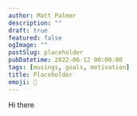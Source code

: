 ```yaml
---
author: Matt Palmer
description: ""
draft: true
featured: false
ogImage: ""
postSlug: placeholder
pubDatetime: 2022-06-12 00:00:00
tags: [musings, goals, motivation]
title: Placeholder
emoji: 💭
---
```

Hi there